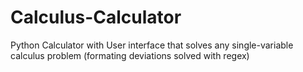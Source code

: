 # Calculus-Calculator

Python 
Calculator with User interface that solves any single-variable calculus problem (formating deviations solved with regex)
